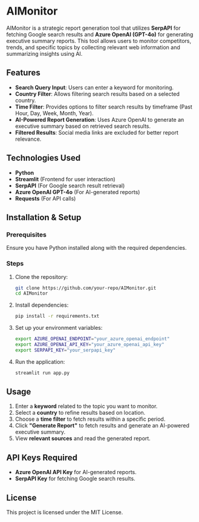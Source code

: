 # AIMonitor

AIMonitor is a strategic report generation tool that utilizes **SerpAPI** for fetching Google search results and **Azure OpenAI (GPT-4o)** for generating executive summary reports. This tool allows users to monitor competitors, trends, and specific topics by collecting relevant web information and summarizing insights using AI.

## Features
- **Search Query Input**: Users can enter a keyword for monitoring.
- **Country Filter**: Allows filtering search results based on a selected country.
- **Time Filter**: Provides options to filter search results by timeframe (Past Hour, Day, Week, Month, Year).
- **AI-Powered Report Generation**: Uses Azure OpenAI to generate an executive summary based on retrieved search results.
- **Filtered Results**: Social media links are excluded for better report relevance.

## Technologies Used
- **Python**
- **Streamlit** (Frontend for user interaction)
- **SerpAPI** (For Google search result retrieval)
- **Azure OpenAI GPT-4o** (For AI-generated reports)
- **Requests** (For API calls)

## Installation & Setup
### Prerequisites
Ensure you have Python installed along with the required dependencies.

### Steps
1. Clone the repository:
   ```bash
   git clone https://github.com/your-repo/AIMonitor.git
   cd AIMonitor
   ```
2. Install dependencies:
   ```bash
   pip install -r requirements.txt
   ```
3. Set up your environment variables:
   ```bash
   export AZURE_OPENAI_ENDPOINT="your_azure_openai_endpoint"
   export AZURE_OPENAI_API_KEY="your_azure_openai_api_key"
   export SERPAPI_KEY="your_serpapi_key"
   ```
4. Run the application:
   ```bash
   streamlit run app.py
   ```

## Usage
1. Enter a **keyword** related to the topic you want to monitor.
2. Select a **country** to refine results based on location.
3. Choose a **time filter** to fetch results within a specific period.
4. Click **"Generate Report"** to fetch results and generate an AI-powered executive summary.
5. View **relevant sources** and read the generated report.

## API Keys Required
- **Azure OpenAI API Key** for AI-generated reports.
- **SerpAPI Key** for fetching Google search results.

## License
This project is licensed under the MIT License.


